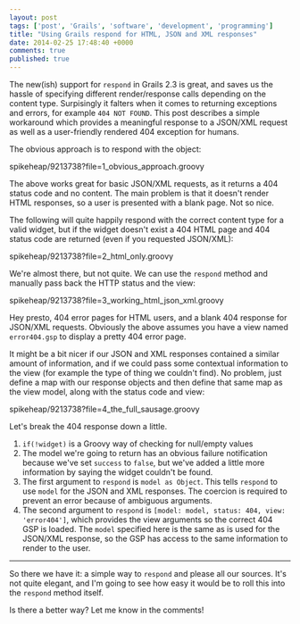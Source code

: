 ```yaml
---
layout: post
tags: ['post', 'Grails', 'software', 'development', 'programming']
title: "Using Grails respond for HTML, JSON and XML responses"
date: 2014-02-25 17:48:40 +0000
comments: true
published: true
---
```


The new(ish) support for `respond` in Grails 2.3 is great, and saves us the hassle of specifying different render/response calls depending on the content type. Surpisingly it falters when it comes to returning exceptions and errors, for example `404 NOT FOUND`. This post describes a simple workaround which provides a meaningful response to a JSON/XML request as well as a user-friendly rendered 404 exception for humans.

<!-- more -->

The obvious approach is to respond with the object:

<gist>spikeheap/9213738?file=1_obvious_approach.groovy</gist>

The above works great for basic JSON/XML requests, as it returns a 404 status code and no content. The main problem is that it doesn't render HTML responses, so a user is presented with a blank page. Not so nice.
    

The following will quite happily respond with the correct content type for a valid widget, but if the widget doesn't exist a 404 HTML page and 404 status code are returned (even if you requested JSON/XML):

<gist>spikeheap/9213738?file=2_html_only.groovy</gist>

    
We're almost there, but not quite. We can use the <code>respond</code> method and manually pass back the HTTP status and the view:

<gist>spikeheap/9213738?file=3_working_html_json_xml.groovy</gist>

Hey presto, 404 error pages for HTML users, and a blank 404 response for JSON/XML requests. Obviously the above assumes you have a view named <code>error404.gsp</code> to display a pretty 404 error page.

It might be a bit nicer if our JSON and XML responses contained a similar amount of information, and if we could pass some contextual information to the view (for example the type of thing we couldn't find). No problem, just define a map with our response objects and then define that same map as the view model, along with the status code and view:

<gist>spikeheap/9213738?file=4_the_full_sausage.groovy</gist>

Let's break the 404 response down a little.

1. <code>if(!widget)</code> is a Groovy way of checking for null/empty values
2. The model we're going to return has an obvious failure notification because we've set <code>success</code> to <code>false</code>, but we've added a little more information by saying the widget couldn't be found.
3. The first argument to <code>respond</code> is `model as Object`. This tells `respond` to use `model` for the JSON and XML responses. The coercion is required to prevent an error because of ambiguous arguments.
4. The second argument to <code>respond</code> is `[model: model, status: 404, view: 'error404']`, which provides the view arguments so the correct 404 GSP is loaded. The `model` specified here is the same as is used for the JSON/XML response, so the GSP has access to the same information to render to the user.

---

So there we have it: a simple way to `respond` and please all our sources. It's not quite elegant, and I'm going to see how easy it would be to roll this into the `respond` method itself. 

Is there a better way? Let me know in the comments!

